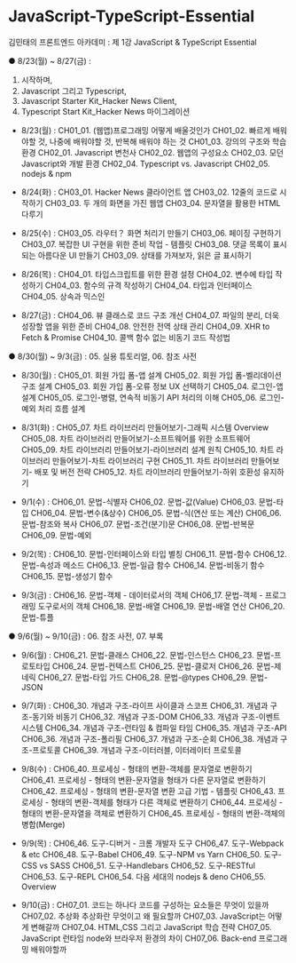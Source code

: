 # JavaScript-TypeScript-Essential
김민태의 프론트엔드 아카데미 : 제 1강 JavaScript &amp; TypeScript Essential

● 8/23(월) ~ 8/27(금) : 
01. 시작하며, 
02. Javascript 그리고 Typescript, 
03. Javascript Starter Kit_Hacker News Client, 
04. Typescript Start Kit_Hacker News 마이그레이션

- 8/23(월) : 
CH01_01. (웹앱)프로그래밍 어떻게 배울것인가
CH01_02. 빠르게 배워야할 것, 나중에 배워야할 것, 반복해 배워야 하는 것
CH01_03. 강의의 구조와 학습 환경
CH02_01. Javascript 변천사
CH02_02. 웹앱의 구성요소
CH02_03. 모던 Javascript와 개발 환경
CH02_04. Typescript vs. Javascript
CH02_05. nodejs & npm

- 8/24(화) : 
CH03_01. Hacker News 클라이언트 앱
CH03_02. 12줄의 코드로 시작하기
CH03_03. 두 개의 화면을 가진 웹앱
CH03_04. 문자열을 활용한 HTML 다루기

- 8/25(수) : 
CH03_05. 라우터？ 화면 처리기 만들기
CH03_06. 페이징 구현하기
CH03_07. 복잡한 UI 구현을 위한 준비 작업 - 템플릿
CH03_08. 댓글 목록이 표시되는 아름다운 UI 만들기
CH03_09. 상태를 가져보자, 읽은 글 표시하기

- 8/26(목) : 
CH04_01. 타입스크립트를 위한 환경 설정
CH04_02. 변수에 타입 작성하기
CH04_03. 함수의 규격 작성하기
CH04_04. 타입과 인터페이스
CH04_05. 상속과 믹스인

- 8/27(금) : 
CH04_06. 뷰 클래스로 코드 구조 개선
CH04_07. 파일의 분리, 더욱 성장할 앱을 위한 준비
CH04_08. 안전한 전역 상태 관리
CH04_09. XHR to Fetch & Promise
CH04_10. 콜백 함수 없는 비동기 코드 작성법

● 8/30(월) ~ 9/3(금) : 
05. 실용 튜토리얼, 
06. 참조 사전

- 8/30(월) : 
CH05_01. 회원 가입 폼-앱 설계
CH05_02. 회원 가입 폼-벨리데이션 구조 설계
CH05_03. 회원 가입 폼-오류 정보 UX 선택하기
CH05_04. 로그인-앱 설계
CH05_05. 로그인-병렬, 연속적 비동기 API 처리의 이해
CH05_06. 로그인-예외 처리 흐름 설계

- 8/31(화) : 
CH05_07. 차트 라이브러리 만들어보기-그래픽 시스템 Overview
CH05_08. 차트 라이브러리 만들어보기-소프트웨어를 위한 소프트웨어
CH05_09. 차트 라이브러리 만들어보기-라이브러리 설계 원칙
CH05_10. 차트 라이브러리 만들어보기-차트 라이브러리 구현
CH05_11. 차트 라이브러리 만들어보기- 배포 및 버전 전략
CH05_12. 차트 라이브러리 만들어보기-하위 호환성 유지하기

- 9/1(수) : 
CH06_01. 문법-식별자
CH06_02. 문법-값(Value)
CH06_03. 문법-타입
CH06_04. 문법-변수(&상수)
CH06_05. 문법-식(연산 또는 계산)
CH06_06. 문법-참조와 복사
CH06_07. 문법-조건(분기)문
CH06_08. 문법-반복문
CH06_09. 문법-예외

- 9/2(목) : 
CH06_10. 문법-인터페이스와 타입 별칭
CH06_11. 문법-함수
CH06_12. 문법-속성과 메소드
CH06_13. 문법-일급 함수
CH06_14. 문법-비동기 함수
CH06_15. 문법-생성기 함수

- 9/3(금) : 
CH06_16. 문법-객체 - 데이터로서의 객체
CH06_17. 문법-객체 - 프로그래밍 도구로서의 객체
CH06_18. 문법-배열
CH06_19. 문법-배열 연산
CH06_20. 문법-튜플

● 9/6(월) ~ 9/10(금) : 
06. 참조 사전, 
07. 부록

- 9/6(월) : 
CH06_21. 문법-클래스
CH06_22. 문법-인스턴스
CH06_23. 문법-프로토타입
CH06_24. 문법-컨텍스트
CH06_25. 문법-클로저
CH06_26. 문법-제네릭
CH06_27. 문법-타입 가드
CH06_28. 문법-@types
CH06_29. 문법-JSON

- 9/7(화) : 
CH06_30. 개념과 구조-라이프 사이클과 스코프
CH06_31. 개념과 구조-동기와 비동기
CH06_32. 개념과 구조-DOM
CH06_33. 개념과 구조-이벤트 시스템
CH06_34. 개념과 구조-런타임 & 컴파일 타임
CH06_35. 개념과 구조-API
CH06_36. 개념과 구조-폴리필
CH06_37. 개념과 구조-순회
CH06_38. 개념과 구조-프로토콜
CH06_39. 개념과 구조-이터러블, 이터레이터 프로토콜

- 9/8(수) : 
CH06_40. 프로세싱 - 형태의 변환-객체를 문자열로 변환하기
CH06_41. 프로세싱 - 형태의 변환-문자열을 형태가 다른 문자열로 변환하기
CH06_42. 프로세싱 - 형태의 변환-문자열 변환 고급 기법 - 템플릿
CH06_43. 프로세싱 - 형태의 변환-객체를 형태가 다른 객체로 변환하기
CH06_44. 프로세싱 - 형태의 변환-문자열을 객체로 변환하기
CH06_45. 프로세싱 - 형태의 변환-객체의 병합(Merge)

- 9/9(목) : 
CH06_46. 도구-디버거 - 크롬 개발자 도구
CH06_47. 도구-Webpack & etc
CH06_48. 도구-Babel
CH06_49. 도구-NPM vs Yarn
CH06_50. 도구-CSS vs SASS
CH06_51. 도구-Handlebars
CH06_52. 도구-RESTful
CH06_53. 도구-REPL
CH06_54. 다음 세대의 nodejs & deno
CH06_55. Overview

- 9/10(금) : 
CH07_01. 코드는 하나다 코드를 구성하는 요소들은 무엇이 있을까
CH07_02. 추상화 추상화란 무엇이고 왜 필요할까
CH07_03. JavaScript는 어떻게 변해갈까
CH07_04. HTML,CSS 그리고 JavaScript 학습 전략
CH07_05. JavaScript 런타임 node와 브라우저 환경의 차이
CH07_06. Back-end 프로그래밍 배워야할까
